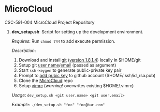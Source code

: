 MicroCloud
==========

CSC-591-004 MicroCloud Project Repository

1. **dev_setup.sh**: Script for setting up the development environment.

    *Requires*: Run `chmod 744` to add execute permission. 

    *Description*:

    1. Download and install [git][1] ([version 1.8.1.4][2]) locally in 
            $HOME/git
    2. Setup git [user name][3]/[email][4] (passed as argument)
    3. Start `ssh-keygen` to generate public-private key pair
    4. Prompt to [add pubic key][7] to github account ($HOME/.ssh/id_rsa.pub)
    5. Clone the [MicroCloud][5] repo
    6. Setup [vimrc][6] (*warning*! overwrites existing $HOME/.vimrc)
    
    *Usage*:      `dev_setup.sh <git user.name> <git user.email>`

    *Example*:    `./dev_setup.sh "foo" "foo@bar.com"`

 [1]: http://code.google.com/p/git-core/downloads/list
 [2]: http://git-core.googlecode.com/files/git-1.8.1.4.tar.gz
 [3]: https://help.github.com/articles/setting-your-username-in-git
 [4]: https://help.github.com/articles/setting-your-email-in-git
 [5]: https://github.com/mschuma/MicroCloud
 [6]: http://vim.wikia.com/wiki/Open_vimrc_file
 [7]: https://help.github.com/articles/generating-ssh-keys
